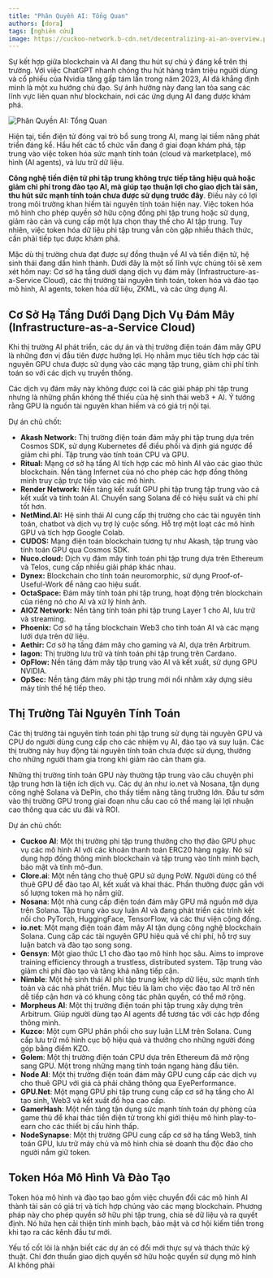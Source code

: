 ```yaml
---
title: "Phân Quyền AI: Tổng Quan"
authors: [dora]
tags: [nghiên cứu]
image: https://cuckoo-network.b-cdn.net/decentralizing-ai-an-overview.png
---
```


Sự kết hợp giữa blockchain và AI đang thu hút sự chú ý đáng kể trên thị trường. Với việc ChatGPT nhanh chóng thu hút hàng trăm triệu người dùng và cổ phiếu của Nvidia tăng gấp tám lần trong năm 2023, AI đã khẳng định mình là một xu hướng chủ đạo. Sự ảnh hưởng này đang lan tỏa sang các lĩnh vực liên quan như blockchain, nơi các ứng dụng AI đang được khám phá.

![Phân Quyền AI: Tổng Quan](https://cuckoo-network.b-cdn.net/decentralizing-ai-an-overview.png "Phân Quyền AI: Tổng Quan")

Hiện tại, tiền điện tử đóng vai trò bổ sung trong AI, mang lại tiềm năng phát triển đáng kể. Hầu hết các tổ chức vẫn đang ở giai đoạn khám phá, tập trung vào việc token hóa sức mạnh tính toán (cloud và marketplace), mô hình (AI agents), và lưu trữ dữ liệu.

**Công nghệ tiền điện tử phi tập trung không trực tiếp tăng hiệu quả hoặc giảm chi phí trong đào tạo AI, mà giúp tạo thuận lợi cho giao dịch tài sản, thu hút sức mạnh tính toán chưa được sử dụng trước đây**. Điều này có lợi trong môi trường khan hiếm tài nguyên tính toán hiện nay. Việc token hóa mô hình cho phép quyền sở hữu cộng đồng phi tập trung hoặc sử dụng, giảm rào cản và cung cấp một lựa chọn thay thế cho AI tập trung. Tuy nhiên, việc token hóa dữ liệu phi tập trung vẫn còn gặp nhiều thách thức, cần phải tiếp tục được khám phá.

Mặc dù thị trường chưa đạt được sự đồng thuận về AI và tiền điện tử, hệ sinh thái đang dần hình thành. Dưới đây là một số lĩnh vực chúng tôi sẽ xem xét hôm nay: Cơ sở hạ tầng dưới dạng dịch vụ đám mây (Infrastructure-as-a-Service Cloud), các thị trường tài nguyên tính toán, token hóa và đào tạo mô hình, AI agents, token hóa dữ liệu, ZKML, và các ứng dụng AI.

## Cơ Sở Hạ Tầng Dưới Dạng Dịch Vụ Đám Mây (Infrastructure-as-a-Service Cloud)

Khi thị trường AI phát triển, các dự án và thị trường điện toán đám mây GPU là những đơn vị đầu tiên được hưởng lợi. Họ nhằm mục tiêu tích hợp các tài nguyên GPU chưa được sử dụng vào các mạng tập trung, giảm chi phí tính toán so với các dịch vụ truyền thống.

Các dịch vụ đám mây này không được coi là các giải pháp phi tập trung nhưng là những phần không thể thiếu của hệ sinh thái web3 + AI. Ý tưởng rằng GPU là nguồn tài nguyên khan hiếm và có giá trị nội tại.

Dự án chủ chốt:

- **Akash Network:** Thị trường điện toán đám mây phi tập trung dựa trên Cosmos SDK, sử dụng Kubernetes để điều phối và định giá ngược để giảm chi phí. Tập trung vào tính toán CPU và GPU.
- **Ritual:** Mạng cơ sở hạ tầng AI tích hợp các mô hình AI vào các giao thức blockchain. Nền tảng Infernet của nó cho phép các hợp đồng thông minh truy cập trực tiếp vào các mô hình.
- **Render Network:** Nền tảng kết xuất GPU phi tập trung tập trung vào cả kết xuất và tính toán AI. Chuyển sang Solana để có hiệu suất và chi phí tốt hơn.
- **NetMind.AI:** Hệ sinh thái AI cung cấp thị trường cho các tài nguyên tính toán, chatbot và dịch vụ trợ lý cuộc sống. Hỗ trợ một loạt các mô hình GPU và tích hợp Google Colab.
- **CUDOS:** Mạng điện toán blockchain tương tự như Akash, tập trung vào tính toán GPU qua Cosmos SDK.
- **Nuco.cloud:** Dịch vụ đám mây tính toán phi tập trung dựa trên Ethereum và Telos, cung cấp nhiều giải pháp khác nhau.
- **Dynex:** Blockchain cho tính toán neuromorphic, sử dụng Proof-of-Useful-Work để nâng cao hiệu suất.
- **OctaSpace:** Đám mây tính toán phi tập trung, hoạt động trên blockchain của riêng nó cho AI và xử lý hình ảnh.
- **AIOZ Network:** Nền tảng tính toán phi tập trung Layer 1 cho AI, lưu trữ và streaming.
- **Phoenix:** Cơ sở hạ tầng blockchain Web3 cho tính toán AI và các mạng lưới dựa trên dữ liệu.
- **Aethir:** Cơ sở hạ tầng đám mây cho gaming và AI, dựa trên Arbitrum.
- **Iagon:** Thị trường lưu trữ và tính toán phi tập trung trên Cardano.
- **OpFlow:** Nền tảng đám mây tập trung vào AI và kết xuất, sử dụng GPU NVIDIA.
- **OpSec:** Nền tảng đám mây phi tập trung mới nổi nhằm xây dựng siêu máy tính thế hệ tiếp theo.

## Thị Trường Tài Nguyên Tính Toán

Các thị trường tài nguyên tính toán phi tập trung sử dụng tài nguyên GPU và CPU do người dùng cung cấp cho các nhiệm vụ AI, đào tạo và suy luận. Các thị trường này huy động tài nguyên tính toán chưa được sử dụng, thưởng cho những người tham gia trong khi giảm rào cản tham gia.

Những thị trường tính toán GPU này thường tập trung vào câu chuyện phi tập trung hơn là tiện ích dịch vụ. Các dự án như io.net và Nosana, tận dụng công nghệ Solana và DePin, cho thấy tiềm năng tăng trưởng lớn. Đầu tư sớm vào thị trường GPU trong giai đoạn nhu cầu cao có thể mang lại lợi nhuận cao thông qua các ưu đãi và ROI.

Dự án chủ chốt:

- **Cuckoo AI**: Một thị trường phi tập trung thưởng cho thợ đào GPU phục vụ các mô hình AI với các khoản thanh toán ERC20 hàng ngày. Nó sử dụng hợp đồng thông minh blockchain và tập trung vào tính minh bạch, bảo mật và tính mô-đun.
- **Clore.ai**: Một nền tảng cho thuê GPU sử dụng PoW. Người dùng có thể thuê GPU để đào tạo AI, kết xuất và khai thác. Phần thưởng được gắn với số lượng token mà họ nắm giữ.
- **Nosana**: Một nhà cung cấp điện toán đám mây GPU mã nguồn mở dựa trên Solana. Tập trung vào suy luận AI và đang phát triển các trình kết nối cho PyTorch, HuggingFace, TensorFlow, và các thư viện cộng đồng.
- **io.net**: Một mạng điện toán đám mây AI tận dụng công nghệ blockchain Solana. Cung cấp các tài nguyên GPU hiệu quả về chi phí, hỗ trợ suy luận batch và đào tạo song song.
- **Gensyn**: Một giao thức L1 cho đào tạo mô hình học sâu. Aims to improve training efficiency through a trustless, distributed system. Tập trung vào giảm chi phí đào tạo và tăng khả năng tiếp cận.
- **Nimble**: Một hệ sinh thái AI phi tập trung kết hợp dữ liệu, sức mạnh tính toán và các nhà phát triển. Mục tiêu là làm cho việc đào tạo AI trở nên dễ tiếp cận hơn và có khung công tác phân quyền, có thể mở rộng.
- **Morpheus AI**: Một thị trường điện toán phi tập trung xây dựng trên Arbitrum. Giúp người dùng tạo AI agents để tương tác với các hợp đồng thông minh.
- **Kuzco**: Một cụm GPU phân phối cho suy luận LLM trên Solana. Cung cấp lưu trữ mô hình cục bộ hiệu quả và thưởng cho những người đóng góp bằng điểm KZO.
- **Golem**: Một thị trường điện toán CPU dựa trên Ethereum đã mở rộng sang GPU. Một trong những mạng tính toán ngang hàng đầu tiên.
- **Node AI**: Một thị trường điện toán đám mây GPU cung cấp các dịch vụ cho thuê GPU với giá cả phải chăng thông qua EyePerformance.
- **GPU.Net**: Một mạng GPU phi tập trung cung cấp cơ sở hạ tầng cho AI tạo sinh, Web3 và kết xuất đồ họa cao cấp.
- **GamerHash**: Một nền tảng tận dụng sức mạnh tính toán dự phòng của game thủ để khai thác tiền điện tử trong khi giới thiệu mô hình play-to-earn cho các thiết bị cấu hình thấp.
- **NodeSynapse**: Một thị trường GPU cung cấp cơ sở hạ tầng Web3, tính toán GPU, lưu trữ máy chủ và mô hình chia sẻ doanh thu độc đáo cho người nắm giữ token.

## Token Hóa Mô Hình Và Đào Tạo

Token hóa mô hình và đào tạo bao gồm việc chuyển đổi các mô hình AI thành tài sản có giá trị và tích hợp chúng vào các mạng blockchain. Phương pháp này cho phép quyền sở hữu phi tập trung, chia sẻ dữ liệu và ra quyết định. Nó hứa hẹn cải thiện tính minh bạch, bảo mật và cơ hội kiếm tiền trong khi tạo ra các kênh đầu tư mới.

Yếu tố cốt lõi là nhận biết các dự án có đổi mới thực sự và thách thức kỹ thuật. Chỉ đơn thuần giao dịch quyền sở hữu hoặc quyền sử dụng mô hình AI không phải
